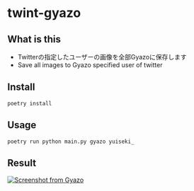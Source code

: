 # twint-gyazo

## What is this

- Twitterの指定したユーザーの画像を全部Gyazoに保存します
- Save all images to Gyazo specified user of twitter

## Install

```
poetry install
```

## Usage

```
poetry run python main.py gyazo yuiseki_
```

## Result

[![Screenshot from Gyazo](https://gyazo.com/503b02427b291a2a19f1a2882200162e/raw)](https://gyazo.com/503b02427b291a2a19f1a2882200162e)
